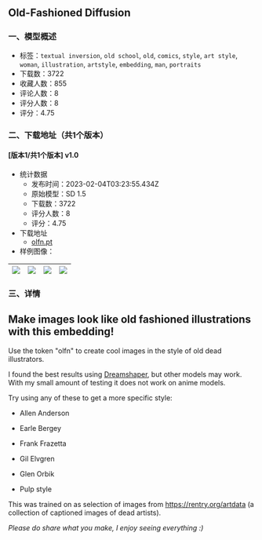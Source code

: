 ## Old-Fashioned Diffusion
### 一、模型概述

- 标签：`textual inversion`, `old school`, `old`, `comics`, `style`, `art style`, `woman`, `illustration`, `artstyle`, `embedding`, `man`, `portraits`
- 下载数：3722
- 收藏人数：855
- 评论人数：8
- 评分人数：8
- 评分：4.75

### 二、下载地址（共1个版本）

#### [版本1/共1个版本] v1.0

- 统计数据
  - 发布时间：2023-02-04T03:23:55.434Z
  - 原始模型：SD 1.5
  - 下载数：3722
  - 评分人数：8
  - 评分：4.75
- 下载地址
  - [olfn.pt](https://civitai.com/api/download/models/7677)
- 样例图像：

| <img src="https://image.civitai.com/xG1nkqKTMzGDvpLrqFT7WA/1d0dc4c7-feb4-48f9-d721-bc1fbc4cde00/width=450/72023.jpeg" /> | <img src="https://image.civitai.com/xG1nkqKTMzGDvpLrqFT7WA/02e2a48b-28e0-4695-962e-9105c1336f00/width=450/72032.jpeg" /> | <img src="https://image.civitai.com/xG1nkqKTMzGDvpLrqFT7WA/bbb2b46a-3f43-4f39-639c-21f27748ee00/width=450/72031.jpeg" /> | <img src="https://image.civitai.com/xG1nkqKTMzGDvpLrqFT7WA/6cae9be1-2134-40f1-87fc-be7501d6fc00/width=450/72030.jpeg" /> |
| ---- | ---- | ---- | ---- |


### 三、详情
<h2>Make images look like old fashioned illustrations with this embedding!</h2><p>Use the token "olfn" to create cool images in the style of old dead illustrators. </p><p>I found the best results using <a rel="ugc" href="https://civitai.com/models/4384/dreamshaper">Dreamshaper</a>, but other models may work. With my small amount of testing it does not work on anime models.</p><p>Try using any of these to get a more specific style:</p><ul><li><p>Allen Anderson</p></li><li><p>Earle Bergey</p></li><li><p>Frank Frazetta</p></li><li><p>Gil Elvgren</p></li><li><p>Glen Orbik</p></li><li><p>Pulp style</p></li></ul><p>This was trained on as selection of images from <a target="_blank" rel="ugc" href="https://rentry.org/artdata">https://rentry.org/artdata</a> (a collection of captioned images of dead artists).</p><p><em>Please do share what you make, I enjoy seeing everything :)</em></p>